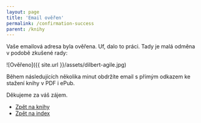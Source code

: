 ```yaml
---
layout: page
title: 'Email ověřen'
permalink: /confirmation-success
parent: /knihy
---
```


Vaše emailová adresa byla ověřena. Uf, dalo to práci.
Tady je malá odměna v podobě zkušené rady:

![Ověřeno]({{ site.url }}/assets/dilbert-agile.jpg)

Během následujících několika minut obdržíte email s přímým odkazem ke stažení knihy
v PDF i ePub.

Děkujeme za váš zájem.

- [Zpět na knihy](/knihy)
- [Zpět na index](/)
